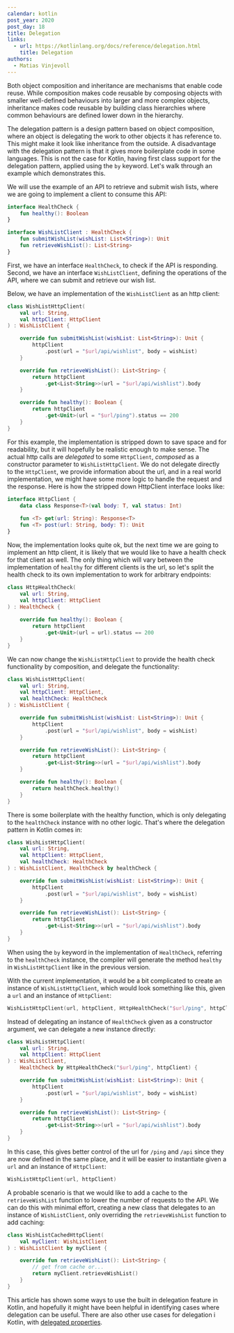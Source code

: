 ```yaml
---
calendar: kotlin
post_year: 2020
post_day: 18
title: Delegation
links:
  - url: https://kotlinlang.org/docs/reference/delegation.html
    title: Delegation
authors:
  - Matias Vinjevoll
---
```

Both object composition and inheritance are mechanisms that enable code reuse. While composition makes code
reusable by composing objects with smaller well-defined behaviours into larger and more complex objects, inheritance
makes code reusable by building class hierarchies where common behaviours are defined lower down in the hierarchy.

The delegation pattern is a design pattern based on object composition, where an object is delegating the work to
other objects it has reference to. This might make it look like inheritance from the outside. A disadvantage with the
delegation pattern is that it gives more boilerplate code in some languages. This is not the case for Kotlin,
having first class support for the delegation pattern, applied using the `by` keyword. Let's walk through an
example which demonstrates this.

We will use the example of an API to retrieve and submit wish lists, where we are going to implement a client to
consume this API:

```kotlin
interface HealthCheck {
    fun healthy(): Boolean
}

interface WishListClient : HealthCheck {
    fun submitWishList(wishList: List<String>): Unit
    fun retrieveWishList(): List<String>
}
```

First, we have an interface `HealthCheck`, to check if the API is responding. Second, we have an interface
`WishListClient`, defining the operations of the API, where we can submit and retrieve our wish list.

Below, we have an implementation of the `WishListClient` as an http client:

```kotlin
class WishListHttpClient(
    val url: String,
    val httpClient: HttpClient
) : WishListClient {

    override fun submitWishList(wishList: List<String>): Unit {
        httpClient
            .post(url = "$url/api/wishlist", body = wishList)
    }

    override fun retrieveWishList(): List<String> {
        return httpClient
            .get<List<String>>(url = "$url/api/wishlist").body
    }

    override fun healthy(): Boolean {
        return httpClient
            .get<Unit>(url = "$url/ping").status == 200
    }
}
```

For this example, the implementation is stripped down to save space and for readability, but it will hopefully be
realistic enough to make sense. The actual http calls are _delegated_ to some `HttpClient`, _composed_ as a constructor
parameter to `WishListHttpClient`. We do not delegate directly to the `HttpClient`, we provide information about the
url, and in a real world implementation, we might have some more logic to handle the request and the response.
Here is how the stripped down HttpClient interface looks like:

```kotlin
interface HttpClient {
    data class Response<T>(val body: T, val status: Int)
    
    fun <T> get(url: String): Response<T>
    fun <T> post(url: String, body: T): Unit
}
```

Now, the implementation looks quite ok, but the next time we are going to implement an http client, it is likely
that we would like to have a health check for that client as well. The only thing which will vary between the
implementation of `healthy` for different clients is the url, so let's split the health check to its own
implementation to work for arbitrary endpoints:

```kotlin
class HttpHealthCheck(
    val url: String,
    val httpClient: HttpClient
) : HealthCheck {
    
    override fun healthy(): Boolean {
        return httpClient
            .get<Unit>(url = url).status == 200
    }
}
```

We can now change the `WishListHttpClient` to provide the health check functionality by composition, and delegate
the functionality:

```kotlin
class WishListHttpClient(
    val url: String,
    val httpClient: HttpClient,
    val healthCheck: HealthCheck
) : WishListClient {

    override fun submitWishList(wishList: List<String>): Unit {
        httpClient
            .post(url = "$url/api/wishlist", body = wishList)
    }

    override fun retrieveWishList(): List<String> {
        return httpClient
            .get<List<String>>(url = "$url/api/wishlist").body
    }

    override fun healthy(): Boolean {
        return healthCheck.healthy()
    }
}
```

There is some boilerplate with the healthy function, which is only delegating to the `healthCheck` instance with no other
logic. That's where the delegation pattern in Kotlin comes in:

```kotlin
class WishListHttpClient(
    val url: String,
    val httpClient: HttpClient,
    val healthCheck: HealthCheck
) : WishListClient, HealthCheck by healthCheck {

    override fun submitWishList(wishList: List<String>): Unit {
        httpClient
            .post(url = "$url/api/wishlist", body = wishList)
    }

    override fun retrieveWishList(): List<String> {
        return httpClient
            .get<List<String>>(url = "$url/api/wishlist").body
    }
}
```

When using the `by` keyword in the implementation of `HealthCheck`, referring to the `healthCheck` instance, the
compiler will generate the method `healthy` in `WishListHttpClient` like in the previous version.

With the current implementation, it would be a bit complicated to create an instance of `WishListHttpClient`, which
would look something like this, given a `url` and an instance of `HttpClient`:

```kotlin
WishListHttpClient(url, httpClient, HttpHealthCheck("$url/ping", httpClient))
```

Instead of delegating an instance of `HealthCheck` given as a constructor argument, we can delegate a new
instance directly:

```kotlin
class WishListHttpClient(
    val url: String,
    val httpClient: HttpClient
) : WishListClient,
    HealthCheck by HttpHealthCheck("$url/ping", httpClient) {

    override fun submitWishList(wishList: List<String>): Unit {
        httpClient
            .post(url = "$url/api/wishlist", body = wishList)
    }

    override fun retrieveWishList(): List<String> {
        return httpClient
            .get<List<String>>(url = "$url/api/wishlist").body
    }
}
```


In this case, this gives better control of the url for `/ping` and `/api` since they are now defined in the same place,
and it will be easier to instantiate given a `url` and an instance of `HttpClient`:
```kotlin
WishListHttpClient(url, httpClient)
```

A probable scenario is that we would like to add a cache to the `retrieveWishList` function to lower the number
of requests to the API. We can do this with minimal effort, creating a new class that delegates to an instance of
`WishListClient`, only overriding the `retrieveWishList` function to add caching:

```kotlin
class WishListCachedHttpClient(
    val myClient: WishListClient
) : WishListClient by myClient {

    override fun retrieveWishList(): List<String> {
        // get from cache or...
        return myClient.retrieveWishList()
    }
}
```

This article has shown some ways to use the built in delegation feature in Kotlin, and hopefully it might have been helpful
in identifying cases where delegation can be useful. There are also other use cases for delegation i Kotlin, with
[delegated properties](https://kotlinlang.org/docs/reference/delegated-properties.html).